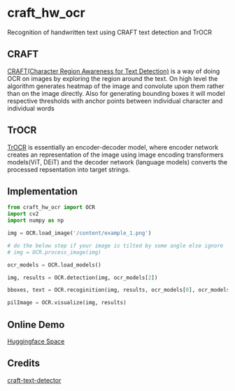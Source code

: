 # craft_hw_ocr
Recognition of handwritten text using CRAFT text detection and TrOCR

## CRAFT

[CRAFT(Character Region Awareness for Text Detection)](https://arxiv.org/abs/1904.01941) is a way of doing OCR on images by exploring the region around the text. On high level the algorithm generates heatmap of the image and convolute upon them rather than on the image directly. Also for generating bounding boxes it will model respective thresholds with anchor points between individual character and individual words

## TrOCR

[TrOCR](https://huggingface.co/transformers/model_doc/trocr.html#) is essentially an encoder-decoder model, where encoder network creates an representation of the image using image encoding transformers models(ViT, DEiT) and the decoder network (language models) converts the processed repsentation into target strings. 

## Implementation


```python
from craft_hw_ocr import OCR
import cv2
import numpy as np

img = OCR.load_image('/content/example_1.png')

# do the below step if your image is tilted by some angle else ignore
# img = OCR.process_image(img)

ocr_models = OCR.load_models()

img, results = OCR.detection(img, ocr_models[2])

bboxes, text = OCR.recoginition(img, results, ocr_models[0], ocr_models[1])

pilImage = OCR.visualize(img, results)

```

## Online Demo

[Huggingface Space](https://huggingface.co/spaces/vishnun/CRAFT-OCR)


## Credits

[craft-text-detector](https://github.com/fcakyon/craft-text-detector)
